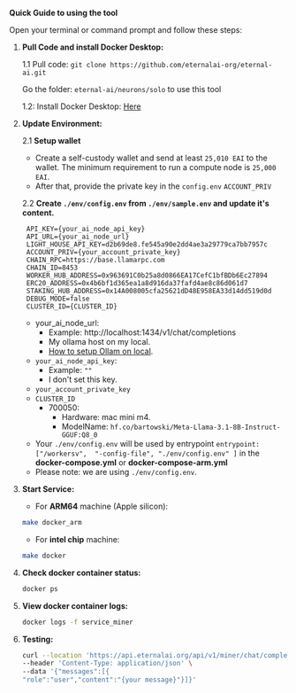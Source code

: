**Quick Guide to using the tool**

Open your terminal or command prompt and follow these steps:

1. **Pull Code and install Docker Desktop:**
   
   1.1 Pull code: 
         ```
         git clone https://github.com/eternalai-org/eternal-ai.git
         ```

   	Go the folder: `eternal-ai/neurons/solo` to use this tool

   1.2: Install Docker Desktop: [Here](https://docs.docker.com/desktop/setup/install/mac-install/)
 
3. **Update Environment:**

   2.1 **Setup wallet**
	 - Create a self-custody wallet and send at least `25,010 EAI` to the wallet. The minimum requirement to run a compute node is `25,000 EAI`.
     - After that, provide the private key in the `config.env` `ACCOUNT_PRIV`
   
   2.2 **Create `./env/config.env` from `./env/sample.env` and update it's content.**
   
   ```dotenv
    API_KEY={your_ai_node_api_key}
    API_URL={your_ai_node_url}
    LIGHT_HOUSE_API_KEY=d2b69de8.fe545a90e2dd4ae3a29779ca7bb7957c
    ACCOUNT_PRIV={your_account_private_key}
    CHAIN_RPC=https://base.llamarpc.com
    CHAIN_ID=8453
    WORKER_HUB_ADDRESS=0x963691C0b25a8d0866EA17CefC1bfBDb6Ec27894
    ERC20_ADDRESS=0x4b6bf1d365ea1a8d916da37fafd4ae8c86d061d7
    STAKING_HUB_ADDRESS=0x14A008005cfa25621dD48E958EA33d14dd519d0d
    DEBUG_MODE=false
    CLUSTER_ID={CLUSTER_ID}
   ```
   - your_ai_node_url: 
     - Example: http://localhost:1434/v1/chat/completions 
     - My ollama host on my local.
     - [How to setup Ollam on local](https://github.com/eternalai-org/eternal-ai/blob/master/neurons/solo/setup-ollam.md).
   - `your_ai_node_api_key`:
     - Example: `""`
     - I don't set this key.
   - `your_account_private_key`
   - `CLUSTER_ID` 
     - 700050:
       - Hardware: mac mini m4.
       - ModelName: `hf.co/bartowski/Meta-Llama-3.1-8B-Instruct-GGUF:Q8_0`
   - Your `./env/config.env` will be used by  entrypoint `entrypoint: ["/workersv",  "-config-file", "./env/config.env" ]` in the **docker-compose.yml** or **docker-compose-arm.yml**
   - Please note: we are using ``./env/config.env``.
4. **Start Service:**
   - For **ARM64** machine (Apple silicon):
    ```bash
    make docker_arm
    ```
   - For **intel chip** machine:
    ```bash
    make docker
    ```
    
5. **Check docker container status:**
    ```bash
    docker ps
    ```
    
6. **View docker container logs:**
    ```bash
    docker logs -f service_miner
    ```

7. **Testing:**
    ```bash
    curl --location 'https://api.eternalai.org/api/v1/miner/chat/completions' \
    --header 'Content-Type: application/json' \
    --data '{"messages":[{
    "role":"user","content":"{your message}"}]}'
    ```
